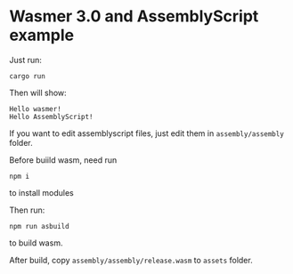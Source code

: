 # Wasmer 3.0 and AssemblyScript example

Just run:

```
cargo run
```

Then will show:

```
Hello wasmer!
Hello AssemblyScript!
```

If you want to edit  assemblyscript files, just edit them in `assembly/assembly` folder.

Before buiild wasm, need run 

```
npm i
```

to install modules

Then run:

```
npm run asbuild
```

to build wasm.

After build, copy `assembly/assembly/release.wasm` to `assets` folder.